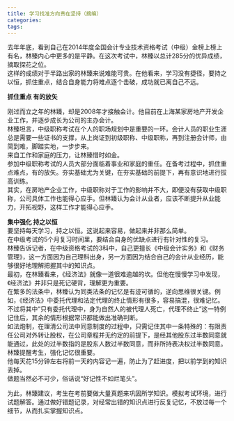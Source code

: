 ```yaml
---
title: 学习找准方向贵在坚持（摘编）
categories: 
tags: 
---
```

去年年底，看到自己在2014年度全国会计专业技术资格考试（中级）金榜上榜上有名，林臻内心中更多的是平静。在这次考试中，林臻以总计285分的优异成绩，摘取探花之位。  
这样的成绩对于半路出家的林臻来说难能可贵。在他看来，学习没有捷径，要持之以恒，抓住重点，结合自身能力将难点逐个击破，成功就已离自己不远。  
  
**抓住重点 有的放矢**

刚过而立之年的林臻，却是2008年才接触会计。他目前在上海某家房地产开发企业工作，并逐步成长为公司的主办会计。  
林臻坦言，中级职称考试在个人的职场规划中是重要的一环。会计人员的职业生涯总是需要一些证书的支撑，从上岗证到初级职称、中级职称，再到注册会计师，由简到难，脚踏实地，一步步来。  
来自工作和家庭的压力，让林臻惜时如金。  
参加中级职称考试的人员大部分面临着事业和家庭的重任。在备考过程中，抓住重点难点，有的放矢。夯实基础尤为关键，在夯实基础的前提下，再有意识地进行拔高训练。  
其实，在房地产企业工作，中级职称对于工作的影响并不大，即便没有获取中级职称，公司具体工作也能得心应手。但林臻认为会计从业者，应该不断提升从业能力，开拓视野，这样工作才能得心应手。  
  

**集中强化 持之以恒**  
要坚持每天学习，持之以恒。这说起来容易，做起来并非那么简单。  
在中级考试的5个月复习时间里，要结合自身的优缺点进行有针对性的复习。  
林臻告诉记者，在中级资格考试的3科中，自己更擅长《中级会计实务》和《财务管理》，这一方面因为自己理科出身，另一方面因为结合自己的会计从业经历，能够很好地理解把握其中的知识点。  
最初，在林臻看来，《经济法》就像一道很难逾越的坎。但他在慢慢学习中发现，《经济法》并非只是死记硬背，理解更为重要。  
在繁多的法条中，林臻认为同类法条的记忆是有迹可循的，逆向思维很关键。例如，《经济法》中委托代理和法定代理的终止情形有很多，容易搞混，很难记忆。不过将其中“只有委托代理中，身为自然人的被代理人死亡，代理不终止”这一特例记住后，其余的情形根据常识都能做出准确判断。  
如法炮制，在理清公司法中同意制度的过程中，只需记住其中一条特殊的：有限责任公司对外转让股权，在公司章程并无约定的前提下，是经其他股东过半数同意就能通过，此处的过半数指的是股东人数过半数同意，而非所持表决权过半数同意。  
林臻提醒考生，强化记忆很重要。  
他每天花15分钟左右将前一天的内容记一遍，防止为了赶进度，把以前学到的知识丢掉。  
做题当然必不可少，俗话说“好记性不如烂笔头”。

为此，林臻建议，考生在考前要做大量真题来巩固所学知识。模拟考试环境，进行试题解答。通过做好错题记录，对经常出错的知识点进行反复记忆，不放过每一个细节，从而扎实掌握知识点。

